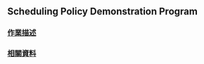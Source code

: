 Scheduling Policy Demonstration Program
----
### [作業描述](https://hackmd.io/@Cycatz/HyhStPHHj#Assignment-2-Scheduling-Policy-Demonstration-Program)
### [相關資料](https://ruddy-periodical-4b0.notion.site/HW2-21089abf111845968cc338387874f1e0)
 

